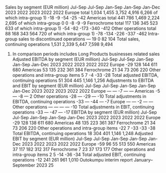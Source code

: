 Sales by segment (EUR million)
Jul-Sep
Jul-Sep
Jan-Sep
Jan-Sep
Jan-Dec
2023
2022
2023
2022
2022
Europe total
1,034
1,455
3,752
4,916
6,266
of which intra-group 1)
-18
-9
-54
-25
-42
Americas total
441
786
1,469
2,224
2,695
of which intra-group
0
0
-8
-9
-9
Ferrochrome total
117
136
345
523
633
of which intra-group 1)
-54
-82
-173
-340
-412
Other operations total
88
168
343
564
720
of which intra-group 1)
-78
-134
-226
-337
-462
Intra-group sales to discontinued operations
—
19
0
82
104
Total sales, continuing operations
1,531
2,339
5,447
7,598
9,494
1) In comparison periods includes Long Products businesses related sales
Adjusted EBITDA by segment (EUR million)
Jul-Sep
Jul-Sep
Jan-Sep
Jan-Sep
Jan-Dec
2023
2022
2023
2022
2022
Europe
-29
128
144
611
680
Americas
53
135
232
361
384
Ferrochrome
21
34
73
206
220
Other operations and intra-group items
5
7
-4
-33
-28
Total adjusted EBITDA, continuing operations
51
304
445
1,146
1,256
Adjustments to EBITDA and EBIT by segment (EUR million)
Jul-Sep
Jul-Sep
Jan-Sep
Jan-Sep
Jan-Dec
2023
2022
2023
2022
2022
Europe
—
—
-7
—
—
Americas
-5
—
-8
—
2
Other operations
-28
—
-29
—
-10
Total adjustments in EBITDA, continuing operations
-33
—
-44
—
-7
Europe
—
—
-2
—
—
Other operations
—
—
—
—
-10
Total adjustments in EBIT, continuing operations
-33
—
-47
—
-17
EBITDA by segment (EUR million)
Jul-Sep
Jul-Sep
Jan-Sep
Jan-Sep
Jan-Dec
2023
2022
2023
2022
2022
Europe
-29
128
138
611
680
Americas
48
135
223
361
387
Ferrochrome
21
34
73
206
220
Other operations and intra-group items
-22
7
-33
-33
-38
Total EBITDA, continuing operations
18
304
401
1,146
1,248
Adjusted EBIT by segment (EUR million)
Jul-Sep
Jul-Sep
Jan-Sep
Jan-Sep
Jan-Dec
2023
2022
2023
2022
2022
Europe
-59
96
55
513
550
Americas
37
117
182
312
317
Ferrochrome
7
23
37
173
177
Other operations and intra-group items
2
5
-14
-36
-34
Total adjusted EBIT, continuing operations
-12
241
261
961
1,010
Outokumpu interim report January–September 2023      25
